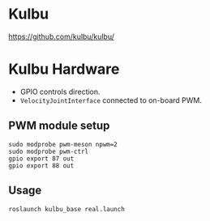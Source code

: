 # Kulbu

https://github.com/kulbu/kulbu/

# Kulbu Hardware

* GPIO controls direction.
* `VelocityJointInterface` connected to on-board PWM.

## PWM module setup

```
sudo modprobe pwm-meson npwm=2
sudo modprobe pwm-ctrl
gpio export 87 out
gpio export 88 out
```

## Usage

```
roslaunch kulbu_base real.launch
```

